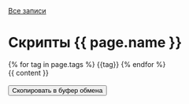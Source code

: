 <!DOCTYPE html>
<html>
<head>
   <meta http-equiv="content-type" content="text/html; charset=utf-8" />
   <title>Скрипты → {{ page.name }}</title>
   <link rel="stylesheet" href="/css/syntax.css" type="text/css" />
   <link rel="stylesheet" href="/css/screen.css" type="text/css" media="screen, projection" />
   <link href='http://fonts.googleapis.com/css?family=PT+Sans+Narrow&subset=latin,cyrillic' rel='stylesheet' type='text/css'>
   <meta name="viewport" content="width=device-width, initial-scale=1.0">
</head>
<body>

<div class="site">
  <div class="title">
    <a href="/">Все записи</a>
  </div>

  <style>
  pre.highlight{
    padding: 10px 20px;
    background: #FEFBF3;
    border: 1px solid rgba(0,0,0,.2);
    -webkit-box-shadow: 0 1px 2px rgba(0,0,0,.1);
    -moz-box-shadow: 0 1px 2px rgba(0,0,0,.1);
    box-shadow: 0 1px 2px rgba(0,0,0,.1);
    border-radius: 3px;
    overflow-x: scroll;
  }
  </style>
  <script>
  const copyToClipboard = function(){
    const el = document.createElement('textarea');
    el.value = document.querySelector("code").textContent;
    document.body.appendChild(el);
    el.select();
    document.execCommand('copy');
    document.body.removeChild(el);
    document.querySelector('#notify').innerHTML = 'Скопировано';
    setTimeout(function(){
      document.querySelector('#notify').innerHTML = '';
    }, 2000);
  };
  </script>
  <div id="post" class='post'>
    <h1>Скрипты {{ page.name }}</h1>
    {% for tag in page.tags %}
      {{tag}}
    {% endfor %}
    <div class='hr'></div>
    {{ content }}
    <br>
    <br>
    <button class='noforum' onclick="copyToClipboard()">Скопировать в буфер обмена</button>
    <div id='notify'></div>
  </div>

  <br>
  <br>

  <div id='discourse-comments'></div>
  <script type="text/javascript">
    DiscourseEmbed = { discourseUrl: 'https://forum.bubujka.org/',
                       discourseEmbedUrl: '{{site.url}}{{page.url}}' };

    (function() {
      var d = document.createElement('script'); d.type = 'text/javascript'; d.async = true;
      d.src = DiscourseEmbed.discourseUrl + 'javascripts/embed.js';
      (document.getElementsByTagName('head')[0] || document.getElementsByTagName('body')[0]).appendChild(d);
    })();
  </script>

</div>
</body>
</html>
